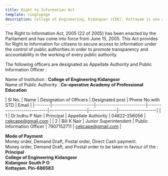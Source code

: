 ```yaml
---
title: Right to Information Act
template: singlepage
description: College of Engineering, Kidangoor (CEK), Kottayam is one among the premier institutions in the state. The college is governed by the Co-operative Academy of Professional Education established by the Government of Kerala. The admissions are based on the rank obtained by the students in the State Entrance examinations and functioning of the college is according to the rules and regulations formulated by the Government of Kerala.
---
```


The Right to Information Act, 2005 (22 of 2005) has been enacted by the Parliament and has come into force from June 15, 2005. This Act provides for Right to Information for citizens to secure access to information under the control of public authorities in order to promote transparency and accountability in the working of every public authority.

The following officers are designated as Appellate Authority and Public Information Officer :

Name of Institution :   **College of Engineering Kidangoor** <br>
Name of Public Authority :  **Co-operative Academy of Professional Education**

| Sl No. | Name | Designation of Officers | Designated post | Phone No.with STD |  Email |
|--------|---------------------|-------------------------|----------------------------|-------------------|--------------|-------------------|
| 1 | Dr.Indhu P Nair | Principal | Appellate Authority | 04822-256056 |  cekcape@gmail.com |
| 2 | Bili K Nair | Junior Superintendent | Public Information Officer | 7907152711 | cekcape@gmail.com |

<b>Mode of Payment</b>
<br>
Money order, Demand Draft, Postal order, Direct Cash payment.
<br>
Money order, Demand Draft, and Postal order to be taken in favour of the :
<br>
<b>Principal</b><br>
<b>College of Engineering Kidangoor</b><br>
<b>Kidangoor South P O</b><br>
<b>Kottayam. Pin-686583</b>
